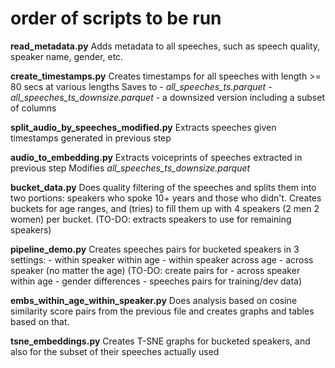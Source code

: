 # order of scripts to be run

**read_metadata.py**
Adds metadata to all speeches, such as speech quality, speaker name, gender, etc.

**create_timestamps.py**
Creates timestamps for all speeches with length >= 80 secs at various lengths
Saves to
	- *all_speeches_ts.parquet*
	- *all_speeches_ts_downsize.parquet*
		- a downsized version including a subset of columns
		
**split_audio_by_speeches_modified.py**
Extracts speeches given timestamps generated in previous step
		
**audio_to_embedding.py**
Extracts voiceprints of speeches extracted in previous step
Modifies *all_speeches_ts_downsize.parquet*

**bucket_data.py**
Does quality filtering of the speeches and splits them into two portions: speakers who spoke 10+ years and those who didn't.
Creates buckets for age ranges, and (tries) to fill them up with 4 speakers (2 men 2 women) per bucket.
(TO-DO: extracts speakers to use for remaining speakers)

**pipeline_demo.py**
Creates speeches pairs for bucketed speakers in 3 settings:
	- within speaker within age
	- within speaker across age
	- across speaker (no matter the age)
(TO-DO: create pairs for
	- across speaker within age
	- gender differences
	- speeches pairs for training/dev data)
	
**embs_within_age_within_speaker.py**
Does analysis based on cosine similarity score pairs from the previous file and creates graphs and tables based on that.

**tsne_embeddings.py**
Creates T-SNE graphs for bucketed speakers, and also for the subset of their speeches actually used